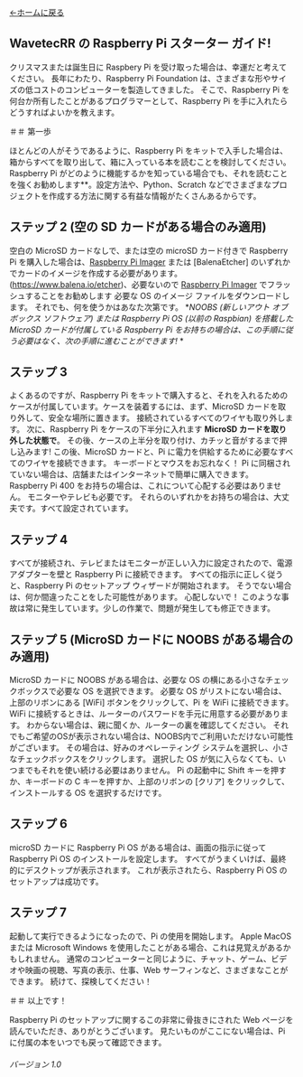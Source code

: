 [←ホームに戻る](https://wavetecrr.github.io/)

## WavetecRR の Raspberry Pi スターター ガイド!

クリスマスまたは誕生日に Raspbery Pi を受け取った場合は、幸運だと考えてください。 長年にわたり、Raspberry Pi Foundation は、さまざまな形やサイズの低コストのコンピューターを製造してきました。 そこで、Raspberry Pi を何台か所有したことがあるプログラマーとして、Raspberry Pi を手に入れたらどうすればよいかを教えます。

＃＃ 第一歩

ほとんどの人がそうであるように、Raspberry Pi をキットで入手した場合は、箱からすべてを取り出して、箱に入っている本を読むことを検討してください。 Raspberry Pi がどのように機能するかを知っている場合でも、それを読むことを強くお勧めします**。設定方法や、Python、Scratch などでさまざまなプロジェクトを作成する方法に関する有益な情報がたくさんあるからです。

## ステップ 2 (空の SD カードがある場合のみ適用)

空白の MicroSD カードなしで、または空の microSD カード付きで Raspberry Pi を購入した場合は、[Raspberry Pi Imager](https://downloads.raspberrypi.org/imager/imager_latest.exe) または [BalenaEtcher] のいずれかでカードのイメージを作成する必要があります。 (https://www.balena.io/etcher)、必要ないので [Raspberry Pi Imager](https://downloads.raspberrypi.org/imager/imager_latest.exe) でフラッシュすることをお勧めします 必要な OS のイメージ ファイルをダウンロードします。 それでも、何を使うかはあなた次第です。 **NOOBS (新しいアウト オブ ボックス ソフトウェア) または Raspberry Pi OS (以前の Raspbian) を搭載した MicroSD カードが付属している Raspberry Pi をお持ちの場合は、この手順に従う必要はなく、次の手順に進むことができます!* *

## ステップ 3

よくあるのですが、Raspberry Pi をキットで購入すると、それを入れるためのケースが付属しています。ケースを装着するには、まず、MicroSD カードを取り外して、安全な場所に置きます。 接続されているすべてのワイヤも取り外します。 次に、Raspberry Pi をケースの下半分に入れます **MicroSD カードを取り外した状態で**。 その後、ケースの上半分を取り付け、カチッと音がするまで押し込みます! この後、MicroSD カードと、Pi に電力を供給するために必要なすべてのワイヤを接続できます。 キーボードとマウスをお忘れなく！ Pi に同梱されていない場合は、店舗またはインターネットで簡単に購入できます。 Raspberry Pi 400 をお持ちの場合は、これについて心配する必要はありません。 モニターやテレビも必要です。 それらのいずれかをお持ちの場合は、大丈夫です。すべて設定されています。

## ステップ 4

すべてが接続され、テレビまたはモニターが正しい入力に設定されたので、電源アダプターを壁と Raspberry Pi に接続できます。 すべての指示に正しく従うと、Raspberry Pi のセットアップ ウィザードが開始されます。 そうでない場合は、何か間違ったことをした可能性があります。 心配しないで！ このような事故は常に発生しています。少しの作業で、問題が発生しても修正できます。

## ステップ 5 (MicroSD カードに NOOBS がある場合のみ適用)

MicroSD カードに NOOBS がある場合は、必要な OS の横にある小さなチェックボックスで必要な OS を選択できます。 必要な OS がリストにない場合は、上部のリボンにある [WiFi] ボタンをクリックして、Pi を WiFi に接続できます。 WiFi に接続するときは、ルーターのパスワードを手元に用意する必要があります。 わからない場合は、親に聞くか、ルーターの裏を確認してください。 それでもご希望のOSが表示されない場合は、NOOBS内でご利用いただけない可能性がございます。 その場合は、好みのオペレーティング システムを選択し、小さなチェックボックスをクリックします。 選択した OS が気に入らなくても、いつまでもそれを使い続ける必要はありません。 Pi の起動中に Shift キーを押すか、キーボードの C キーを押すか、上部のリボンの [クリア] をクリックして、インストールする OS を選択するだけです。

## ステップ 6

microSD カードに Raspberry Pi OS がある場合は、画面の指示に従って Raspberry Pi OS のインストールを設定します。 すべてがうまくいけば、最終的にデスクトップが表示されます。 これが表示されたら、Raspberry Pi OS のセットアップは成功です。

## ステップ 7

起動して実行できるようになったので、Pi の使用を開始します。 Apple MacOS または Microsoft Windows を使用したことがある場合、これは見覚えがあるかもしれません。 通常のコンピューターと同じように、チャット、ゲーム、ビデオや映画の視聴、写真の表示、仕事、Web サーフィンなど、さまざまなことができます。 続けて、探検してください！

＃＃ 以上です！

Raspberry Pi のセットアップに関するこの非常に骨抜きにされた Web ページを読んでいただき、ありがとうございます。 見たいものがここにない場合は、Pi に付属の本をいつでも戻って確認できます。

###### バージョン 1.0
